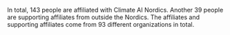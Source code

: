 In total, 143 people are affiliated with Climate AI Nordics. Another 39 people are supporting affiliates from outside the Nordics. The affiliates and supporting affiliates come from 93 different organizations in total.
